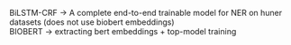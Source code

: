 BiLSTM-CRF -> A complete end-to-end trainable model for NER on huner datasets (does not use biobert embeddings)
<br>
BIOBERT -> extracting bert embeddings + top-model training